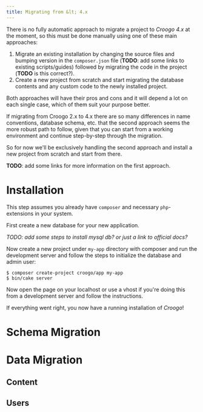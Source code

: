 ```yaml
---
title: Migrating from &lt; 4.x
---
```


There is no fully automatic approach to migrate a
 project to _Croogo 4.x_ at the moment, so this must be done
 manually using one of these main approaches:
1) Migrate an existing installation by changing the source files
and bumping version in the `composer.json` file (**TODO**: add some
links to existing scripts/guides) followed by migrating the code
in the project (**TODO** is this correct?).
2) Create a new project from scratch and start migrating the
database contents and any custom code to the newly installed project.

Both approaches will have their pros and cons and it will depend a lot on
each single case, which of them suit your purpose better.

If migrating from Croogo 2.x to 4.x there are so many differences
in name conventions, database schema, etc. that the second approach
seems the more robust path to follow, given that you can start from a working
environment and continue step-by-step through the migration.


So for now we'll be exclusively handling the second approach and install
a new project from scratch and start from there.

**TODO**: add some links for more information on the first approach.

# Installation
This step assumes you already have `composer` and necessary `php`-extensions
in your system.

First create a new database for your new application.

*TODO: add some steps to install mysql db? or just a link to
official docs?*

Now create a new project under `my-app` directory with composer and
run the development server and follow the steps to initialize the
database and admin user:

```shell
$ composer create-project croogo/app my-app
$ bin/cake server
```
Now open the page on your localhost or use a vhost if you're doing
this from a development server and follow the instructions.

If everything went right, you now have a running installation of _Croogo_!

# Schema Migration

# Data Migration

## Content

## Users

